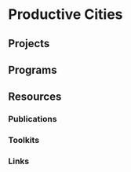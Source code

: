 Productive Cities
=================

## Projects

## Programs

## Resources

### Publications

### Toolkits

### Links

